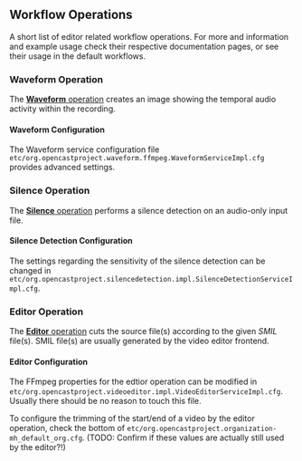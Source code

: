 
## Workflow Operations

A short list of editor related workflow operations. For more and information and example usage check their respective
documentation pages, or see their usage in the default workflows.

### Waveform Operation
The [**Waveform** operation](../workflowoperationhandlers/waveform-woh.md) creates an image showing the temporal audio activity within the recording.

#### Waveform Configuration

The Waveform service configuration file `etc/org.opencastproject.waveform.ffmpeg.WaveformServiceImpl.cfg` provides
advanced settings.

### Silence Operation

The [**Silence** operation](../workflowoperationhandlers/silence-woh.md) performs a silence detection on an audio-only input file.

#### Silence Detection Configuration

The settings regarding the sensitivity of the silence detection can be changed in
`etc/org.opencastproject.silencedetection.impl.SilenceDetectionServiceImpl.cfg`.

### Editor Operation

The [**Editor** operation](../workflowoperationhandlers/editor-woh.md) cuts the source file(s) according to the given *SMIL* file(s). SMIL file(s) are usually generated
by the video editor frontend.

#### Editor Configuration

The FFmpeg properties for the edtior operation can be modified in
`etc/org.opencastproject.videoeditor.impl.VideoEditorServiceImpl.cfg`. Usually there should be no reason to touch this
file.

To configure the trimming of the start/end of a video by the editor operation, check the bottom of
`etc/org.opencastproject.organization-mh_default_org.cfg`.
(TODO: Confirm if these values are actually still used by the editor?!)
